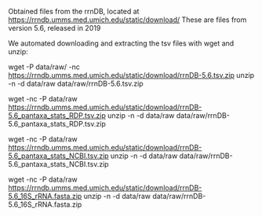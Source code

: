 Obtained files from the rrnDB, located at 
https://rrndb.umms.med.umich.edu/static/download/
These are files from version 5.6, released in 2019

We automated downloading and extracting the tsv files with wget and unzip:

wget -P data/raw/ -nc https://rrndb.umms.med.umich.edu/static/download/rrnDB-5.6.tsv.zip
unzip -n -d data/raw data/raw/rrnDB-5.6.tsv.zip

wget -nc -P data/raw https://rrndb.umms.med.umich.edu/static/download/rrnDB-5.6_pantaxa_stats_RDP.tsv.zip
unzip -n -d data/raw data/raw/rrnDB-5.6_pantaxa_stats_RDP.tsv.zip

wget -nc -P data/raw https://rrndb.umms.med.umich.edu/static/download/rrnDB-5.6_pantaxa_stats_NCBI.tsv.zip
unzip -n -d data/raw data/raw/rrnDB-5.6_pantaxa_stats_NCBI.tsv.zip

wget -nc -P data/raw https://rrndb.umms.med.umich.edu/static/download/rrnDB-5.6_16S_rRNA.fasta.zip
unzip -n -d data/raw data/raw/rrnDB-5.6_16S_rRNA.fasta.zip
